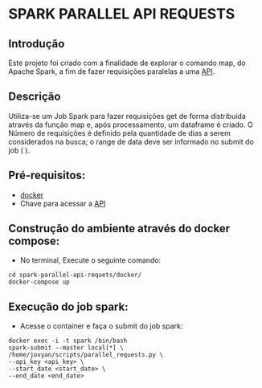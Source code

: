 # SPARK PARALLEL API REQUESTS

## Introdução
Este projeto foi criado com a finalidade de explorar o comando map, do Apache Spark, a fim de fazer requisições paralelas a uma [API](https://api.nasa.gov/).

##  Descrição
Utiliza-se um Job Spark para fazer requisições get de forma distribuída através da função map e, após processamento, um dataframe é criado. O Número de requisições é definido pela quantidade de dias a serem considerados na busca; o range de data deve ser informado no submit do job (<Start Date> <End Date>). 

## Pré-requisitos:
* [docker](https://www.docker.com/products/docker-desktop)
* Chave para acessar a [API](https://api.nasa.gov/)

## Construção do ambiente através do docker compose:
   - No terminal, Execute o seguinte comando:
```
cd spark-parallel-api-requets/docker/
docker-compose up
```   

## Execução do job spark:
   - Acesse o container e faça o submit do job spark:
```
docker exec -i -t spark /bin/bash
spark-submit --master local[*] \
/home/jovyan/scripts/parallel_requests.py \
--api_key <api_key> \
--start_date <start_date> \
--end_date <end_date>
```